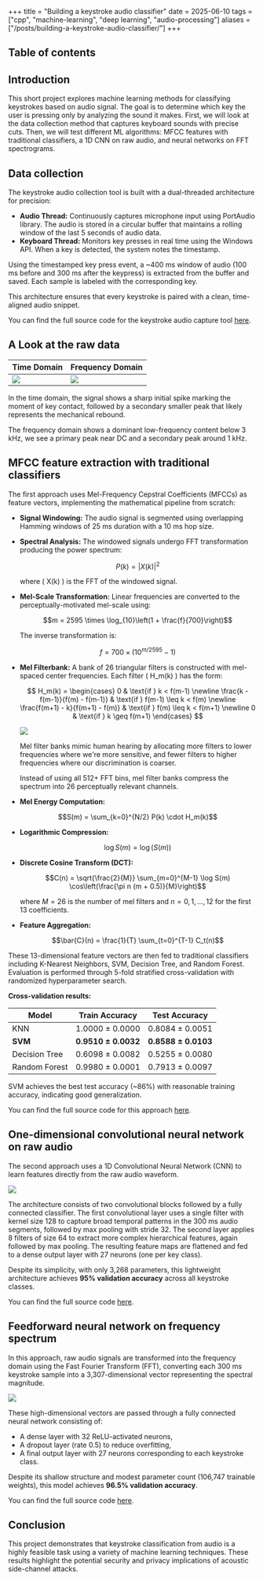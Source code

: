 +++
title = "Building a keystroke audio classifier"
date = 2025-06-10
tags = ["cpp", "machine-learning", "deep learning", "audio-processing"]
aliases = ["/posts/building-a-keystroke-audio-classifier/"]
+++

## Table of contents

## Introduction

This short project explores machine learning methods for classifying keystrokes based on audio signal. The goal is to determine which key the user is pressing only by analyzing the sound it makes. First, we will look at the data collection method that captures keyboard sounds with precise cuts. Then, we will test different ML algorithms: MFCC features with traditional classifiers, a 1D CNN on raw audio, and neural networks on FFT spectrograms.

## Data collection

The keystroke audio collection tool is built with a dual-threaded architecture for precision:

- **Audio Thread:** Continuously captures microphone input using PortAudio library. The audio is stored in a circular buffer that maintains a rolling window of the last 5 seconds of audio data.
- **Keyboard Thread:** Monitors key presses in real time using the Windows API. When a key is detected, the system notes the timestamp.

Using the timestamped key press event, a ~400 ms window of audio (100 ms before and 300 ms after the keypress) is extracted from the buffer and saved. Each sample is labeled with the corresponding key.

This architecture ensures that every keystroke is paired with a clean, time-aligned audio snippet.

You can find the full source code for the keystroke audio capture tool [here](https://github.com/smdaa/keystroke-audio-classifier/tree/main/KeySoundCapture).

## A Look at the raw data

| Time Domain                                                              | Frequency Domain                                                              |
| ------------------------------------------------------------------------ | ----------------------------------------------------------------------------- |
| ![](/assets/building-a-keystroke-audio-classifier/audio-time-domain.png) | ![](/assets/building-a-keystroke-audio-classifier/audio-frequency-domain.png) |

In the time domain, the signal shows a sharp initial spike marking the moment of key contact, followed by a secondary smaller peak that likely represents the mechanical rebound.

The frequency domain shows a dominant low-frequency content below 3 kHz, we see a primary peak near DC and a secondary peak around 1 kHz.

## MFCC feature extraction with traditional classifiers

The first approach uses Mel-Frequency Cepstral Coefficients (MFCCs) as feature vectors, implementing the mathematical pipeline from scratch:

- **Signal Windowing:** The audio signal is segmented using overlapping Hamming windows of 25 ms duration with a 10 ms hop size.
- **Spectral Analysis:** The windowed signals undergo FFT transformation producing the power spectrum:

  $$P(k) = |X(k)|^2$$

  where \( X(k) \) is the FFT of the windowed signal.

- **Mel-Scale Transformation:** Linear frequencies are converted to the perceptually-motivated mel-scale using:

  $$m = 2595 \times \log_{10}\left(1 + \frac{f}{700}\right)$$

  The inverse transformation is:

  $$f = 700 \times \left(10^{m/2595} - 1\right)$$

- **Mel Filterbank:** A bank of 26 triangular filters is constructed with mel-spaced center frequencies. Each filter \( H_m(k) \) has the form:

  $$
  H_m(k) = \begin{cases}
  0 & \text{if } k < f(m-1) \newline
  \frac{k - f(m-1)}{f(m) - f(m-1)} & \text{if } f(m-1) \leq k < f(m) \newline
  \frac{f(m+1) - k}{f(m+1) - f(m)} & \text{if } f(m) \leq k < f(m+1) \newline
  0 & \text{if } k \geq f(m+1)
  \end{cases}
  $$

  ![](/assets/building-a-keystroke-audio-classifier/mel-filterbank.png)

  Mel filter banks mimic human hearing by allocating more filters to lower frequencies where we're more sensitive, and fewer filters to higher frequencies where our discrimination is coarser.

  Instead of using all 512+ FFT bins, mel filter banks compress the spectrum into 26 perceptually relevant channels.

- **Mel Energy Computation:**

  $$S(m) = \sum_{k=0}^{N/2} P(k) \cdot H_m(k)$$

- **Logarithmic Compression:**

  $$\log S(m) = \log(S(m))$$

- **Discrete Cosine Transform (DCT):**

  $$C(n) = \sqrt{\frac{2}{M}} \sum_{m=0}^{M-1} \log S(m) \cos\left(\frac{\pi n (m + 0.5)}{M}\right)$$

  where $M = 26$ is the number of mel filters and $n = 0, 1, ..., 12$ for the first $13$ coefficients.

- **Feature Aggregation:**

  $$\bar{C}(n) = \frac{1}{T} \sum_{t=0}^{T-1} C_t(n)$$

These 13-dimensional feature vectors are then fed to traditional classifiers including K-Nearest Neighbors, SVM, Decision Tree, and Random Forest. Evaluation is performed through 5-fold stratified cross-validation with randomized hyperparameter search.

**Cross-validation results:**

| Model         | Train Accuracy      | Test Accuracy       |
| ------------- | ------------------- | ------------------- |
| KNN           | 1.0000 ± 0.0000     | 0.8084 ± 0.0051     |
| **SVM**       | **0.9510 ± 0.0032** | **0.8588 ± 0.0103** |
| Decision Tree | 0.6098 ± 0.0082     | 0.5255 ± 0.0080     |
| Random Forest | 0.9980 ± 0.0001     | 0.7913 ± 0.0097     |

SVM achieves the best test accuracy (~86%) with reasonable training accuracy, indicating good generalization.

You can find the full source code for this approach [here](https://github.com/smdaa/keystroke-audio-classifier/blob/main/mfcc-ml.py).

## One-dimensional convolutional neural network on raw audio

The second approach uses a 1D Convolutional Neural Network (CNN) to learn features directly from the raw audio waveform.

![](/assets/building-a-keystroke-audio-classifier/cnn.png)

The architecture consists of two convolutional blocks followed by a fully connected classifier. The first convolutional layer uses a single filter with kernel size 128 to capture broad temporal patterns in the 300 ms audio segments, followed by max pooling with stride 32. The second layer applies 8 filters of size 64 to extract more complex hierarchical features, again followed by max pooling. The resulting feature maps are flattened and fed to a dense output layer with 27 neurons (one per key class).

Despite its simplicity, with only 3,268 parameters, this lightweight architecture achieves **95% validation accuracy** across all keystroke classes.

You can find the full source code [here](https://github.com/smdaa/keystroke-audio-classifier/blob/main/cnn.py).

## Feedforward neural network on frequency spectrum

In this approach, raw audio signals are transformed into the frequency domain using the Fast Fourier Transform (FFT), converting each 300 ms keystroke sample into a 3,307-dimensional vector representing the spectral magnitude.

![](/assets/building-a-keystroke-audio-classifier/fnn.png)


These high-dimensional vectors are passed through a fully connected neural network consisting of:

- A dense layer with 32 ReLU-activated neurons,
- A dropout layer (rate 0.5) to reduce overfitting,
- A final output layer with 27 neurons corresponding to each keystroke class.

Despite its shallow structure and modest parameter count (106,747 trainable weights), this model achieves **96.5% validation accuracy**.

You can find the full source code [here](https://github.com/smdaa/keystroke-audio-classifier/blob/main/fft-nn.py).

## Conclusion

This project demonstrates that keystroke classification from audio is a highly feasible task using a variety of machine learning techniques. These results highlight the potential security and privacy implications of acoustic side-channel attacks.
